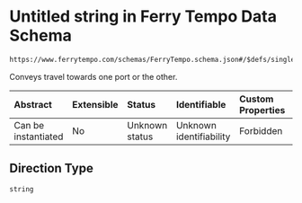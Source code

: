# Untitled string in Ferry Tempo Data Schema

```txt
https://www.ferrytempo.com/schemas/FerryTempo.schema.json#/$defs/singleBoatData/properties/Direction
```

Conveys travel towards one port or the other.

| Abstract            | Extensible | Status         | Identifiable            | Custom Properties | Additional Properties | Access Restrictions | Defined In                                                                           |
| :------------------ | :--------- | :------------- | :---------------------- | :---------------- | :-------------------- | :------------------ | :----------------------------------------------------------------------------------- |
| Can be instantiated | No         | Unknown status | Unknown identifiability | Forbidden         | Allowed               | none                | [FerryTempo.schema.json\*](../schemas/FerryTempo.schema.json "open original schema") |

## Direction Type

`string`
